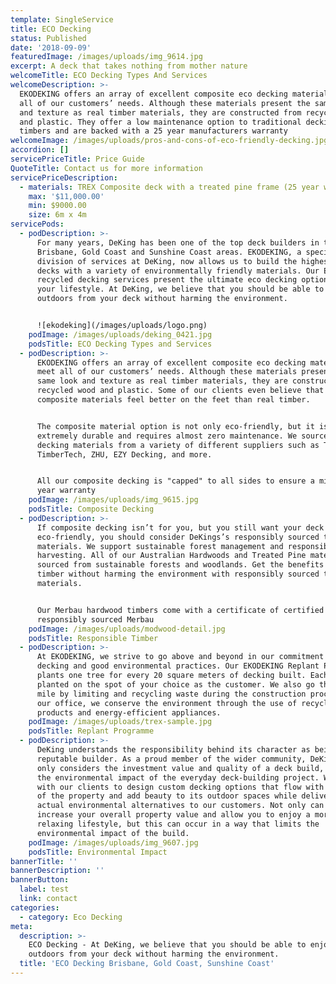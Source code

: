 ```yaml
---
template: SingleService
title: ECO Decking
status: Published
date: '2018-09-09'
featuredImage: /images/uploads/img_9614.jpg
excerpt: A deck that takes nothing from mother nature
welcomeTitle: ECO Decking Types And Services
welcomeDescription: >-
  EKODEKING offers an array of excellent composite eco decking materials to meet
  all of our customers’ needs. Although these materials present the same look
  and texture as real timber materials, they are constructed from recycled wood
  and plastic. They offer a low maintenance option to traditional decking
  timbers and are backed with a 25 year manufacturers warranty
welcomeImage: /images/uploads/pros-and-cons-of-eco-friendly-decking.jpg
accordion: []
servicePriceTitle: Price Guide
QuoteTitle: Contact us for more information
servicePriceDescription:
  - materials: TREX Composite deck with a treated pine frame (25 year warranty)
    max: '$11,000.00'
    min: $9000.00
    size: 6m x 4m
servicePods:
  - podDescription: >-
      For many years, DeKing has been one of the top deck builders in the
      Brisbane, Gold Coast and Sunshine Coast areas. EKODEKING, a special
      division of services at DeKing, now allows us to build the highest quality
      decks with a variety of environmentally friendly materials. Our Eco and
      recycled decking services present the ultimate eco decking options to meet
      your lifestyle. At DeKing, we believe that you should be able to enjoy the
      outdoors from your deck without harming the environment.


      ![ekodeking](/images/uploads/logo.png)
    podImage: /images/uploads/deking_0421.jpg
    podsTitle: ECO Decking Types and Services
  - podDescription: >-
      EKODEKING offers an array of excellent composite eco decking materials to
      meet all of our customers’ needs. Although these materials present the
      same look and texture as real timber materials, they are constructed from
      recycled wood and plastic. Some of our clients even believe that the
      composite materials feel better on the feet than real timber.


      The composite material option is not only eco-friendly, but it is also
      extremely durable and requires almost zero maintenance. We source our eco
      decking materials from a variety of different suppliers such as Trex,
      TimberTech, ZHU, EZY Decking, and more.


      All our composite decking is "capped" to all sides to ensure a minimum 25
      year warranty
    podImage: /images/uploads/img_9615.jpg
    podsTitle: Composite Decking
  - podDescription: >-
      If composite decking isn’t for you, but you still want your deck to be
      eco-friendly, you should consider DeKings’s responsibly sourced timber
      materials. We support sustainable forest management and responsible
      harvesting. All of our Australian Hardwoods and Treated Pine materials are
      sourced from sustainable forests and woodlands. Get the benefits of real
      timber without harming the environment with responsibly sourced timber
      materials.


      Our Merbau hardwood timbers come with a certificate of certified
      responsibly sourced Merbau
    podImage: /images/uploads/modwood-detail.jpg
    podsTitle: Responsible Timber
  - podDescription: >-
      At EKODEKING, we strive to go above and beyond in our commitment to eco
      decking and good environmental practices. Our EKODEKING Replant Programme
      plants one tree for every 20 square meters of decking built. Each tree is
      planted on the spot of your choice as the customer. We also go the extra
      mile by limiting and recycling waste during the construction process. At
      our office, we conserve the environment through the use of recycled office
      products and energy-efficient appliances.
    podImage: /images/uploads/trex-sample.jpg
    podsTitle: Replant Programme
  - podDescription: >-
      DeKing understands the responsibility behind its character as being a
      reputable builder. As a proud member of the wider community, DeKing not
      only considers the investment value and quality of a deck build, but also
      the environmental impact of the everyday deck-building project. We work
      with our clients to design custom decking options that flow with the rest
      of the property and add beauty to its outdoor spaces while delivering
      actual environmental alternatives to our customers. Not only can our decks
      increase your overall property value and allow you to enjoy a more
      relaxing lifestyle, but this can occur in a way that limits the
      environmental impact of the build.
    podImage: /images/uploads/img_9607.jpg
    podsTitle: Environmental Impact
bannerTitle: ''
bannerDescription: ''
bannerButton:
  label: test
  link: contact
categories:
  - category: Eco Decking
meta:
  description: >-
    ECO Decking - At DeKing, we believe that you should be able to enjoy the
    outdoors from your deck without harming the environment.
  title: 'ECO Decking Brisbane, Gold Coast, Sunshine Coast'
---
```

